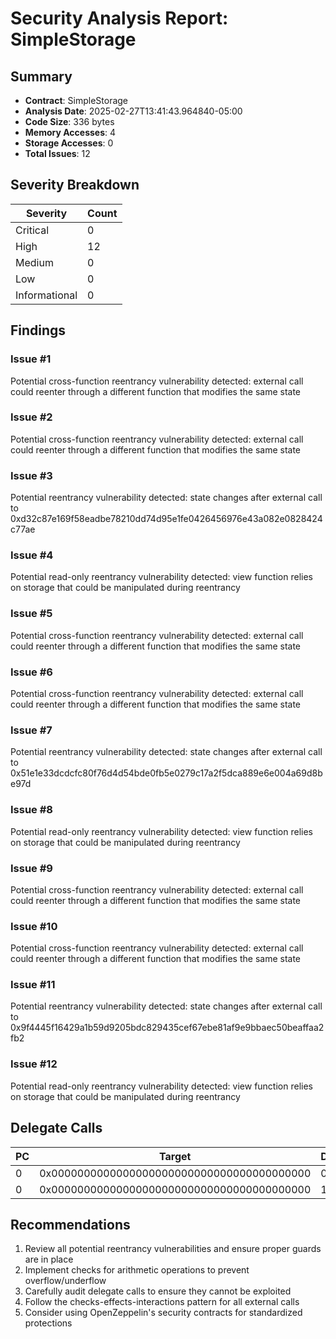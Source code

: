 # Security Analysis Report: SimpleStorage

## Summary

- **Contract**: SimpleStorage
- **Analysis Date**: 2025-02-27T13:41:43.964840-05:00
- **Code Size**: 336 bytes
- **Memory Accesses**: 4
- **Storage Accesses**: 0
- **Total Issues**: 12

## Severity Breakdown

| Severity | Count |
|----------|-------|
| Critical | 0 |
| High | 12 |
| Medium | 0 |
| Low | 0 |
| Informational | 0 |

## Findings

### Issue #1

Potential cross-function reentrancy vulnerability detected: external call could reenter through a different function that modifies the same state

### Issue #2

Potential cross-function reentrancy vulnerability detected: external call could reenter through a different function that modifies the same state

### Issue #3

Potential reentrancy vulnerability detected: state changes after external call to 0xd32c87e169f58eadbe78210dd74d95e1fe0426456976e43a082e0828424c77ae

### Issue #4

Potential read-only reentrancy vulnerability detected: view function relies on storage that could be manipulated during reentrancy

### Issue #5

Potential cross-function reentrancy vulnerability detected: external call could reenter through a different function that modifies the same state

### Issue #6

Potential cross-function reentrancy vulnerability detected: external call could reenter through a different function that modifies the same state

### Issue #7

Potential reentrancy vulnerability detected: state changes after external call to 0x51e1e33dcdcfc80f76d4d54bde0fb5e0279c17a2f5dca889e6e004a69d8be97d

### Issue #8

Potential read-only reentrancy vulnerability detected: view function relies on storage that could be manipulated during reentrancy

### Issue #9

Potential cross-function reentrancy vulnerability detected: external call could reenter through a different function that modifies the same state

### Issue #10

Potential cross-function reentrancy vulnerability detected: external call could reenter through a different function that modifies the same state

### Issue #11

Potential reentrancy vulnerability detected: state changes after external call to 0x9f4445f16429a1b59d9205bdc829435cef67ebe81af9e9bbaec50beaffaa2fb2

### Issue #12

Potential read-only reentrancy vulnerability detected: view function relies on storage that could be manipulated during reentrancy

## Delegate Calls

| PC | Target | Depth |
|-----|--------|-------|
| 0 | 0x0000000000000000000000000000000000000000 | 0 |
| 0 | 0x0000000000000000000000000000000000000000 | 1 |

## Recommendations

1. Review all potential reentrancy vulnerabilities and ensure proper guards are in place
2. Implement checks for arithmetic operations to prevent overflow/underflow
3. Carefully audit delegate calls to ensure they cannot be exploited
4. Follow the checks-effects-interactions pattern for all external calls
5. Consider using OpenZeppelin's security contracts for standardized protections
